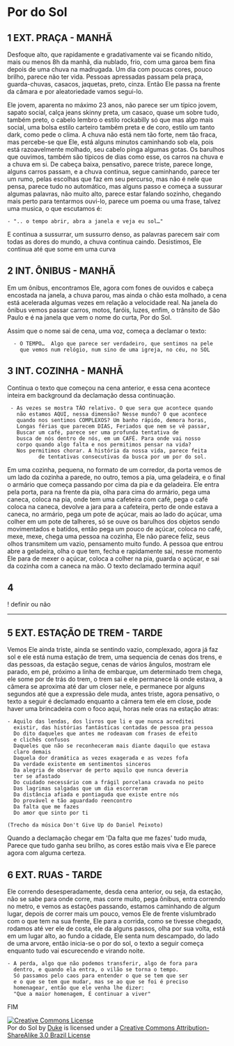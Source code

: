 # Por do Sol

## 1 EXT. PRAÇA - MANHÃ

Desfoque alto, que rapidamente e gradativamente vai se ficando nítido, mais ou menos 8h da manhã, dia nublado, frio, com uma garoa bem fina depois de uma chuva na madrugada. Um dia com poucas cores, pouco brilho, parece não ter vida.
Pessoas apressadas passam pela praça, guarda-chuvas, casacos, jaquetas, preto, cinza. Então Ele passa na frente da câmara e por aleatoriedade vamos segui-lo. 


Ele jovem, aparenta no máximo 23 anos, não parece ser um típico jovem, sapato social, calça jeans skinny preta, um casaco, quase um sobre tudo, também preto, o cabelo lembro o estilo rockabilly só que mas algo mais social, uma bolsa estilo carteiro também preta e de coro, estilo um tanto dark, como pede o clima. A chuva não está nem tão forte, nem tão fraca, mas percebe-se que Ele, está alguns minutos caminhando sob ela, pois está razoavelmente molhado, seu cabelo pinga algumas gotas. Os barulhos que ouvimos, também são típicos de dias como esse, os carros na chuva e a chuva em si. De cabeça baixa, pensativo, parece triste, parece longe, alguns carros passam, e a chuva continua, segue caminhando, parece ter um rumo, pelas escolhas que faz em seu percurso, mas não é nele que pensa, parece tudo no automático, mas alguns passo e começa a sussurar algumas palavras, não muito alto, parece estar falando sozinho, chegando mais perto para tentarmos ouvi-lo, parece um poema ou uma frase, talvez uma musica, o que escutamos é:  

    - ".. o tempo abrir, abra a janela e veja eu sol…"

E continua a sussurrar, um sussurro denso, as palavras parecem sair com todas as dores do mundo, a chuva continua caindo. Desistimos, Ele continua até que some em uma curva
 

## 2 INT. ÔNIBUS - MANHÃ

Em um ônibus, encontramos Ele, agora com fones de ouvidos e cabeça encostada na janela, a chuva parou, mas ainda o chão esta molhado, a cena está acelerada algumas vezes em relação a velocidade real. Na janela do ônibus vemos passar carros, motos, faróis, luzes, enfim, o trânsito de São Paulo e é na janela que vem o nome do curta, Por do Sol.

Assim que o nome sai de cena, uma voz, começa a declamar o texto: 
      
      - O TEMPO…  Algo que parece ser verdadeiro, que sentimos na pele 
        que vemos num relógio, num sino de uma igreja, no céu, no SOL



## 3 INT. COZINHA - MANHÃ

Continua o texto que começou na cena anterior, e essa cena acontece inteira em background da declamação dessa continuação.

     - As vezes se mostra TÃO relativo. O que sera que acontece quando 
       não estamos AQUI, nessa dimensão? Nesse mundo? O que acontece 
       quando nos sentimos COMPLEXOS? Um banho rápido, demora horas, 
       Longas férias que parecem DIAS, Feriados que nem se vê passar, 
       Buscar um café, parece ser uma profunda tentativa de 
       busca de nós dentro de nós, em um CAFÉ. Para onde vai nosso 
       corpo quando algo falta e nos permitimos pensar na vida? 
       Nos permitimos chorar. A história da nossa vida, parece feita 
              de tentativas consecutivas da busca por um por do sol.

Em uma cozinha, pequena, no formato de um corredor, da porta vemos de um lado da cozinha a parede, no outro, temos a pia, uma geladeira, e o final o armário que começa passando por cima da pia e da geladeira. Ele entra pela porta, para na frente da pia, olha para cima do armário, pega uma caneca, coloca na pia, onde tem uma cafeteira com café, pega o café coloca na caneca, devolve a jara para a cafeteira, perto de onde estava a caneca, no armário, pega um pote de açúcar, mais ao lado do açúcar, uma colher em um pote de talheres, só se ouve os barulhos dos objetos sendo movimentados e batidos, então pega um pouco de açúcar, coloca no café, mexe, mexe, chega uma pessoa na cozinha, Ele não parece feliz, seus olhos transmitem um vazio, pensamento muito fundo. A pessoa que entrou abre a geladeira, olha o que tem, fecha e rapidamente sai, nesse momento Ele para de mexer o açúcar, coloca a colher na pia, guarda o açúcar, e sai da cozinha com a caneca na mão. O texto declamado termina aqui!


## 4

! definir ou não

--------------------------

## 5 EXT. ESTAÇÃO DE TREM - TARDE

Vemos Ele ainda triste, ainda se sentindo vazio, complexado, agora já faz sol e ele está numa estação de trem, uma sequencia de cenas dos trens, e das pessoas, da estação segue, cenas de vários ângulos, mostram ele parado, em pé, próximo a linha de embarque, um determinado trem chega, ele some por de trás do trem, o trem sai e ele permanece lá onde estava, a câmera se aproxima até dar um closer nele, e permanece por alguns segundos até que a expressão dele muda, antes triste, agora pensativo, o texto a seguir é declamado enquanto a câmera tem ele em close, pode haver uma brincadeira com o foco aqui, horas nele oras na estação atras:

	- Aquilo das lendas, dos livros que li e que nunca acreditei 
	  existir, das histórias fantásticas contadas de pessoa pra pessoa 
	  Do dito daqueles que antes me rodeavam com frases de efeito 
	  e clichês confusos 
	  Daqueles que não se reconheceram mais diante daquilo que estava 
	  claro demais
	  Daquela dor dramática as vezes exagerada e as vezes fofa 
	  Da verdade existente em sentimentos sinceros 
	  Da alegria de observar de perto aquilo que nunca deveria 
	  ter se afastado 
	  Do cuidado necessário com a frágil porcelana cravada no peito 
	  Das lagrimas salgadas que um dia escorreram 
	  Da distância afiada e pontiaguda que existe entre nós 
	  Do provável e tão aguardado reencontro 
	  Da falta que me fazes 
	  Do amor que sinto por ti
	
	(Trecho da música Don't Give Up do Daniel Peixoto)
  
Quando a declamação chegar em 'Da falta que me fazes' tudo muda, Parece que tudo ganha seu brilho, as cores estão mais viva e Ele parece agora com alguma certeza.

## 6 EXT. RUAS - TARDE

Ele correndo desesperadamente, desda cena anterior, ou seja, da estação, não se sabe para onde corre, mas corre muito, pega ônibus, entra correndo no metro, e vemos as estações passando, estamos caminhando de algum lugar, depois de correr mais um pouco, vemos Ele de frente vislumbrado com o que tem na sua frente, Ele para a corrida, como se tivesse chegado, rodamos até ver ele de costa, ele da alguns passos, olha por sua volta, está em um lugar alto, ao fundo a cidade, Ele senta num descampado, do lado de uma arvore, então inicia-se o por do sol, o texto a seguir começa enquanto tudo vai escurecendo e virando noite.

	- A perda, algo que não podemos transferir, algo de fora para 
	  dentro, e quando ela entra, o vilão se torna o tempo. 
	  Só passamos pelo caos para entender o que se tem que ser 
	  e o que se tem que mudar, mas se ao que se foi é preciso 
	  homenagear, então que ele venha lhe dizer: 
	  "Que a maior homenagem, É continuar a viver"


FIM 


<a rel="license" href="http://creativecommons.org/licenses/by-sa/3.0/br/deed.en_US"><img alt="Creative Commons License" style="border-width:0" src="http://i.creativecommons.org/l/by-sa/3.0/br/88x31.png" /></a><br /><span xmlns:dct="http://purl.org/dc/terms/" href="http://purl.org/dc/dcmitype/Text" property="dct:title" rel="dct:type">Por do Sol</span> by <a xmlns:cc="http://creativecommons.org/ns#" href="http://escrevendo.nu" property="cc:attributionName" rel="cc:attributionURL">Duke</a> is licensed under a <a rel="license" href="http://creativecommons.org/licenses/by-sa/3.0/br/deed.en_US">Creative Commons Attribution-ShareAlike 3.0 Brazil License</a>